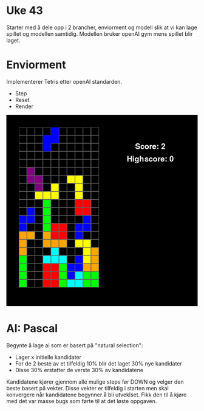 # Uke 43

Starter med å dele opp i 2 brancher, enviorment og modell slik at vi kan lage spillet og modellen samtidig.
Modellen bruker openAI gym mens spillet blir laget.

# Enviorment

Implementerer Tetris etter openAI standarden.

- Step
- Reset
- Render

![mvp](./imgs/tetris.png)

# AI: Pascal

Begynte å lage ai som er basert på "natural selection":
- Lager x initielle kandidater
- For de 2 beste av et tilfeldig 10% blir det laget 30% nye kandidater
- Disse 30% erstatter de verste 30% av kandidatene

Kandidatene kjører gjennom alle mulige steps før DOWN og velger den beste basert på vekter.
Disse vekter er tilfeldig i starten men skal konvergere når kandidatene begynner å bli utveklset.
Fikk den til å kjøre med det var masse bugs som førte til at det løste oppgaven.
